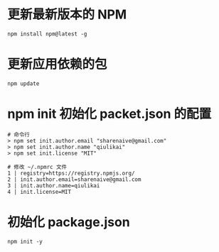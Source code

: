 # 更新最新版本的 NPM
` npm install npm@latest -g `

# 更新应用依赖的包
` npm update `

# npm init 初始化 packet.json 的配置
```
# 命令行
> npm set init.author.email "sharenaive@gmail.com"
> npm set init.author.name "qiulikai"
> npm set init.license "MIT"

# 修改 ~/.npmrc 文件
1 | registry=https://registry.npmjs.org/
2 | init.author.email=sharenaive@gmail.com
3 | init.author.name=qiulikai
4 | init.license=MIT
```

# 初始化 package.json
` npm init -y `
